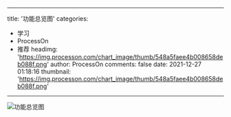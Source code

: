 
---
title: '功能总览图'
categories: 
 - 学习
 - ProcessOn
 - 推荐
headimg: 'https://img.processon.com/chart_image/thumb/548a5faee4b008658deb088f.png'
author: ProcessOn
comments: false
date: 2021-12-27 01:18:16
thumbnail: 'https://img.processon.com/chart_image/thumb/548a5faee4b008658deb088f.png'
---

<div>   
<img class="thumb" alt="功能总览图" src="https://img.processon.com/chart_image/thumb/548a5faee4b008658deb088f.png" referrerpolicy="no-referrer">
<p></p>  
</div>
            